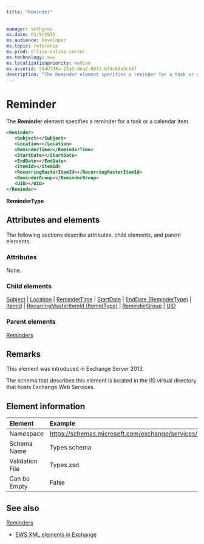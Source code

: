 ```yaml
---
title: "Reminder"
 
 
manager: sethgros
ms.date: 03/9/2015
ms.audience: Developer
ms.topic: reference
ms.prod: office-online-server
ms.technology: ews
ms.localizationpriority: medium
ms.assetid: 54dd748a-23a5-4ea2-88f2-b74c68a3c48f
description: "The Reminder element specifies a reminder for a task or a calendar item."
---
```


# Reminder

The **Reminder** element specifies a reminder for a task or a calendar item. 
  
```XML
<Reminder>
   <Subject></Subject>
   <Location></Location>
   <ReminderTime></ReminderTime>
   <StartDate></StartDate>
   <EndDate></EndDate>
   <ItemId></ItemId>
   <RecurringMasterItemId></RecurringMasterItemId>
   <ReminderGroup></ReminderGroup>
   <UID></UID>
</Reminder>

```

 **ReminderType**
## Attributes and elements

The following sections describe attributes, child elements, and parent elements.
  
### Attributes

None.
  
### Child elements

[Subject](subject.md) | [Location](location.md) | [ReminderTime](remindertime.md) | [StartDate](startdate.md) | [EndDate (ReminderType)](enddate-remindertype.md) | [ItemId](itemid.md) | [RecurringMasterItemId (ItemIdType)](recurringmasteritemid-itemidtype.md) | [ReminderGroup](remindergroup.md) | [UID](uid.md)
  
### Parent elements

[Reminders](reminders.md)
  
## Remarks

This element was introduced in Exchange Server 2013.
  
The schema that describes this element is located in the IIS virtual directory that hosts Exchange Web Services.
  
## Element information

| Element | Example |
|:-----|:-----|
|Namespace  <br/> |https://schemas.microsoft.com/exchange/services/2006/types  <br/> |
|Schema Name  <br/> |Types schema  <br/> |
|Validation File  <br/> |Types.xsd  <br/> |
|Can be Empty  <br/> |False  <br/> |
   
## See also



[Reminders](reminders.md)


- [EWS XML elements in Exchange](ews-xml-elements-in-exchange.md)

